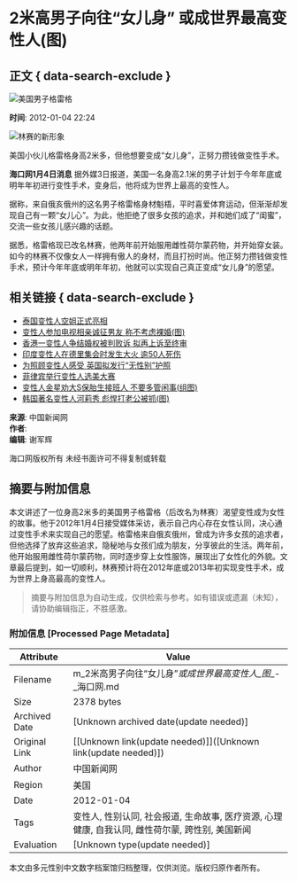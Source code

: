 # 2米高男子向往“女儿身” 或成世界最高变性人(图)

## 正文 { data-search-exclude }


![美国男子格雷格](http://img.hkwb.net/14810.files/pic300.jpg)

**时间**: 2012-01-04 22:24

![林赛的新形象](http://m.hkwb.net/images/2012-01/04/90903192228dd6a6c0e2bf5c6a66a484.jpg.2)

美国小伙儿格雷格身高2米多，但他想要变成“女儿身”，正努力攒钱做变性手术。

**海口网1月4日消息**  据外媒3日报道，美国一名身高2.1米的男子计划于今年年底或明年年初进行变性手术，变身后，他将成为世界上最高的变性人。

据称，来自俄亥俄州的这名男子格雷格身材魁梧，平时喜爱体育运动，但渐渐却发现自己有一颗“女儿心”。为此，他拒绝了很多女孩的追求，并和她们成了“闺蜜”，交流一些女孩儿感兴趣的话题。

据悉，格雷格现已改名林赛，他两年前开始服用雌性荷尔蒙药物，并开始穿女装。如今的林赛不仅像女人一样拥有傲人的身材，而且打扮时尚。他正努力攒钱做变性手术，预计今年年底或明年年初，他就可以实现自己真正变成“女儿身”的愿望。

## 相关链接 { data-search-exclude }

- [泰国变性人空姐正式亮相](http://bbs.hkwb.net/thread-196695-1-1.html)
- [变性人参加电视相亲诚征男友 称不考虑裸婚(图)](http://hq.hkwb.net/content/2011-11/30/content_534462.htm)
- [香港一变性人争结婚权被判败诉 拟再上诉至终审](http://hq.hkwb.net/content/2011-11/27/content_531243.htm)
- [印度变性人在德里集会时发生大火 逾50人死伤](http://www.hkwb.net/news/content/2011-11/21/content_523439.htm)
- [为照顾变性人感受 英国拟发行“无性别”护照](http://www.hkwb.net/news/content/2011-09/20/content_452179.htm)
- [菲律宾举行变性人选美大赛](http://www.hkwb.net/news/content/2011-10/21/content_485383.htm)
- [变性人金星劝大S保胎生接班人 不要多管闲事(组图)](http://www.hkwb.net/news/content/2011-09/08/content_439911.htm)
- [韩国著名变性人河莉秀 彪悍打老公被抓(图)](http://bbs.hkwb.net/forum.php?mod=viewthread&tid=35583&page=1&extra=#pid98915)

**来源**: 中国新闻网  
**作者**:  
**编辑**: 谢军辉  

海口网版权所有 未经书面许可不得复制或转载
<!-- tcd_original_link http://m.hkwb.net/content/2012-01/04/content_581505.htm -->


## 摘要与附加信息

<!-- tcd_abstract -->
本文讲述了一位身高2米多的美国男子格雷格（后改名为林赛）渴望变性成为女性的故事。他于2012年1月4日接受媒体采访，表示自己内心存在女性认同，决心通过变性手术来实现自己的愿望。格雷格来自俄亥俄州，曾成为许多女孩的追求者，但他选择了放弃这些追求，隐秘地与女孩们成为朋友，分享彼此的生活。两年前，他开始服用雌性荷尔蒙药物，同时逐步穿上女性服饰，展现出了女性化的外貌。文章最后提到，如一切顺利，林赛预计将在2012年底或2013年初实现变性手术，成为世界上身高最高的变性人。
<!-- tcd_abstract_end -->

> 摘要与附加信息为自动生成，仅供检索与参考。如有错误或遗漏（未知），请协助编辑指正，不胜感激。

### 附加信息 [Processed Page Metadata]

| Attribute       | Value                                  |
|-----------------|----------------------------------------|
| Filename        | m_2米高男子向往“女儿身”_或成世界最高变性人_图__-_海口网.md                             |
| Size            | 2378 bytes                           |
| Archived Date   | [Unknown archived date(update needed)]                             |
| Original Link   | [[Unknown link(update needed)]]([Unknown link(update needed)])                       |
| Author          | 中国新闻网                               |
| Region          | 美国                               |
| Date            | 2012-01-04                                 |
| Tags            | 变性人, 性别认同, 社会报道, 生命故事, 医疗资源, 心理健康, 自我认同, 雌性荷尔蒙, 跨性别, 美国新闻                                 |
| Evaluation            | [Unknown type(update needed)]                                 |
<!-- tcd_table_end -->

本文由多元性别中文数字档案馆归档整理，仅供浏览。版权归原作者所有。
